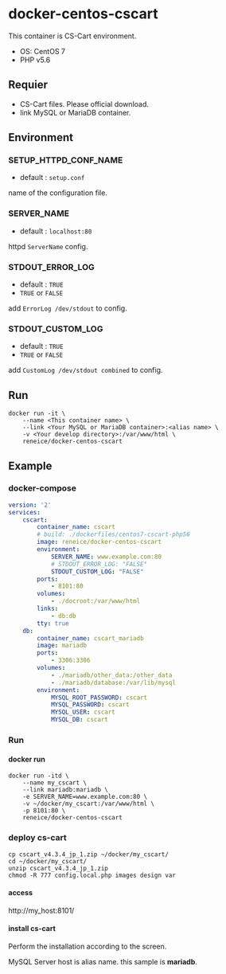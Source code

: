 # docker-centos-cscart

This container is CS-Cart environment.

* OS: CentOS 7
* PHP v5.6

## Requier

* CS-Cart files. Please official download.
* link MySQL or MariaDB container.

## Environment

### SETUP_HTTPD_CONF_NAME

* default : `setup.conf`

name of the configuration file.

### SERVER_NAME

* default : `localhost:80`

httpd `ServerName` config.

### STDOUT_ERROR_LOG

* default : `TRUE`
* `TRUE` or `FALSE`

add `ErrorLog /dev/stdout` to config.

### STDOUT_CUSTOM_LOG

* default : `TRUE`
* `TRUE` or `FALSE`

add `CustomLog /dev/stdout combined` to config.

## Run

```
docker run -it \
	--name <This container name> \
	--link <Your MySQL or MariaDB container>:<alias name> \
	-v <Your develop directory>:/var/www/html \
	reneice/docker-centos-cscart
```

## Example

### docker-compose

```yml
version: '2'
services:
    cscart:
        container_name: cscart
        # build: ./dockerfiles/centos7-cscart-php56
        image: reneice/docker-centos-cscart
        environment:
            SERVER_NAME: www.example.com:80
            # STDOUT_ERROR_LOG: "FALSE"
            STDOUT_CUSTOM_LOG: "FALSE"
        ports:
            - 8101:80
        volumes:
            - ./docroot:/var/www/html
        links:
            - db:db
        tty: true
    db:
        container_name: cscart_mariadb
        image: mariadb
        ports:
            - 3306:3306
        volumes:
            - ./mariadb/other_data:/other_data
            - ./mariadb/database:/var/lib/mysql
        environment:
            MYSQL_ROOT_PASSWORD: cscart
            MYSQL_PASSWORD: cscart
            MYSQL_USER: cscart
            MYSQL_DB: cscart
```

### Run

#### docker run

```
docker run -itd \
	--name my_cscart \
	--link mariadb:mariadb \
	-e SERVER_NAME=www.example.com:80 \
	-v ~/docker/my_cscart:/var/www/html \
	-p 8101:80 \
	reneice/docker-centos-cscart
```

### deploy cs-cart

```
cp cscart_v4.3.4_jp_1.zip ~/docker/my_cscart/
cd ~/docker/my_cscart/
unzip cscart_v4.3.4_jp_1.zip
chmod -R 777 config.local.php images design var
```

#### access

http://my_host:8101/

#### install cs-cart

Perform the installation according to the screen.

MySQL Server host is alias name.
this sample is **mariadb**.
